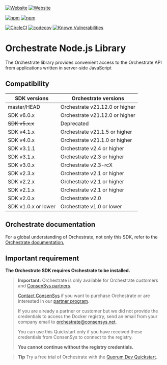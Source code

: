 [![Website](https://img.shields.io/website?label=documentation&url=https%3A%2F%2Fdocs.orchestrate.pegasys.tech%2F)](https://docs.orchestrate.pegasys.tech/)
[![Website](https://img.shields.io/website?label=website&url=https%3A%2F%2Fpegasys.tech%2Forchestrate%2F)](https://pegasys.tech/orchestrate/)

[![npm](https://img.shields.io/npm/v/pegasys-orchestrate)](https://www.npmjs.com/package/pegasys-orchestrate)
[![npm](https://img.shields.io/npm/dw/pegasys-orchestrate)](https://www.npmjs.com/package/pegasys-orchestrate)

[![CircleCI](https://img.shields.io/circleci/build/gh/ConsenSys/orchestrate-node?token=b950a12c7c5f1ba8ae60273360c99d832301057a)](https://circleci.com/gh/ConsenSys/orchestrate-node)
[![codecov](https://codecov.io/gh/ConsenSys/orchestrate-node/branch/main/graph/badge.svg)](https://codecov.io/gh/ConsenSys/orchestrate-node)
[![Known Vulnerabilities](https://snyk.io/test/github/PegaSysEng/orchestrate-node/badge.svg?targetFile=package.json)](https://snyk.io/test/github/PegaSysEng/orchestrate-node?targetFile=package.json)

# Orchestrate Node.js Library

The Orchestrate library provides convenient access to the Orchestrate API from applications written in server-side JavaScript

## Compatibility

| SDK versions        | Orchestrate versions           |
| ------------------- | ------------------------------ |
| master/HEAD         | Orchestrate v21.12.0 or higher |
| SDK v6.0.x          | Orchestrate v21.12.0 or higher |
| ~~SDK v5.x.x~~      | Deprecated                     |
| SDK v4.1.x          | Orchestrate v21.1.5 or higher  |
| SDK v4.0.x          | Orchestrate v21.1.0 or higher  |
| SDK v3.1.1          | Orchestrate v2.4 or higher     |
| SDK v3.1.x          | Orchestrate v2.3 or higher     |
| SDK v3.0.x          | Orchestrate v2.3-rcX           |
| SDK v2.3.x          | Orchestrate v2.1 or higher     |
| SDK v2.2.x          | Orchestrate v2.1 or higher     |
| SDK v2.1.x          | Orchestrate v2.1 or higher     |
| SDK v2.0.x          | Orchestrate v2.0               |
| SDK v1.0.x or lower | Orchestrate v1.0 or lower      |

## Orchestrate documentation

For a global understanding of Orchestrate, not only this SDK, refer to the
[Orchestrate documentation.](https://docs.orchestrate.consensys.net/)

## Important requirement

**The Orchestrate SDK requires Orchestrate to be installed.**

> **Important:** Orchestrate is only available for Orchestrate customers and
> [ConsenSys partners](https://consensys.net/solutions/partnerships/).
>
> [Contact ConsenSys](https://codefi.consensys.net/orchestrate-get-in-touch) if you want to purchase Orchestrate
> or are interested in our [partner program](https://consensys.net/solutions/partnerships/).
>
> If you are already a partner or customer but we did not provide the credentials to access the
> Docker registry, send an email from your company email to [orchestrate@consensys.net](mailto:orchestrate@consensys.net).
>
> You can use this Quickstart only if you have received these credentials from ConsenSys to connect to the registry.
>
> **You cannot continue without the registry credentials.**

> **Tip** Try a free trial of Orchestrate with the [Quorum Dev Quickstart](https://github.com/PegaSysEng/quorum-dev-quickstart/tree/master/files/orchestrate).
